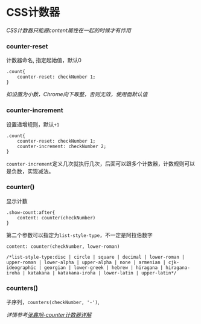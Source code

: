 # CSS计数器

*CSS计数器只能跟content属性在一起的时候才有作用*

### counter-reset

计数器命名, 指定起始值，默认0

    .count{
        counter-reset: checkNumber 1;
    }

*如设置为小数，Chrome向下取整，否则无效，使用面默认值*

### counter-increment

设置递增规则，默认`+1`

    .count{
        counter-reset: checkNumber 1;
        counter-increment: checkNumber 2;
    }

`counter-increment`定义几次就执行几次，后面可以跟多个计数器，计数规则可以是负数，实现减法。

### counter()

显示计数

    .show-count:after{
        content: counter(checkNumber)
    }

第二个参数可以指定为`list-style-type`，不一定是阿拉伯数字

    content: counter(checkNumber, lower-roman)

    /*list-style-type:disc | circle | square | decimal | lower-roman | upper-roman | lower-alpha | upper-alpha | none | armenian | cjk-ideographic | georgian | lower-greek | hebrew | hiragana | hiragana-iroha | katakana | katakana-iroha | lower-latin | upper-latin*/

### counters()

子序列，`counters(checkNumber, '-')`,

*详情参考[张鑫旭-counter计数器详解](https://www.zhangxinxu.com/wordpress/2014/08/css-counters-automatic-number-content/)*